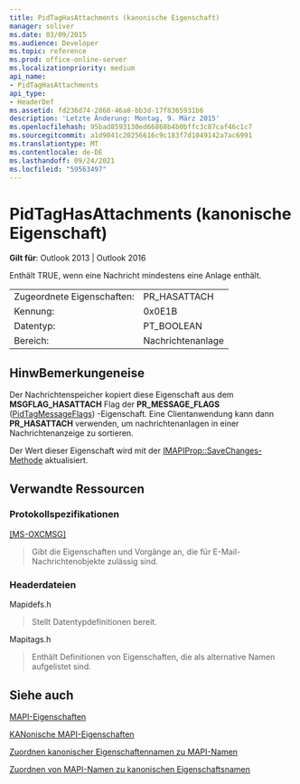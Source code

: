 ```yaml
---
title: PidTagHasAttachments (kanonische Eigenschaft)
manager: soliver
ms.date: 03/09/2015
ms.audience: Developer
ms.topic: reference
ms.prod: office-online-server
ms.localizationpriority: medium
api_name:
- PidTagHasAttachments
api_type:
- HeaderDef
ms.assetid: fd236d74-2868-46a8-bb3d-17f8365931b6
description: 'Letzte Änderung: Montag, 9. März 2015'
ms.openlocfilehash: 95bad8593130ed66868b4b0bffc3c87caf46c1c7
ms.sourcegitcommit: a1d9041c20256616c9c183f7d1049142a7ac6991
ms.translationtype: MT
ms.contentlocale: de-DE
ms.lasthandoff: 09/24/2021
ms.locfileid: "59563497"
---
```

# <a name="pidtaghasattachments-canonical-property"></a>PidTagHasAttachments (kanonische Eigenschaft)

  
  
**Gilt für**: Outlook 2013 | Outlook 2016 
  
Enthält TRUE, wenn eine Nachricht mindestens eine Anlage enthält. 
  
|||
|:-----|:-----|
|Zugeordnete Eigenschaften:  <br/> |PR_HASATTACH  <br/> |
|Kennung:  <br/> |0x0E1B  <br/> |
|Datentyp:  <br/> |PT_BOOLEAN  <br/> |
|Bereich:  <br/> |Nachrichtenanlage  <br/> |
   
## <a name="remarks"></a>HinwBemerkungeneise

Der Nachrichtenspeicher kopiert diese Eigenschaft aus dem **MSGFLAG_HASATTACH** Flag der **PR_MESSAGE_FLAGS** ([PidTagMessageFlags](pidtagmessageflags-canonical-property.md)) -Eigenschaft. Eine Clientanwendung kann dann **PR_HASATTACH** verwenden, um nachrichtenanlagen in einer Nachrichtenanzeige zu sortieren. 
  
Der Wert dieser Eigenschaft wird mit der [IMAPIProp::SaveChanges-Methode](imapiprop-savechanges.md) aktualisiert. 
  
## <a name="related-resources"></a>Verwandte Ressourcen

### <a name="protocol-specifications"></a>Protokollspezifikationen

[[MS-OXCMSG]](https://msdn.microsoft.com/library/7fd7ec40-deec-4c06-9493-1bc06b349682%28Office.15%29.aspx)
  
> Gibt die Eigenschaften und Vorgänge an, die für E-Mail-Nachrichtenobjekte zulässig sind.
    
### <a name="header-files"></a>Headerdateien

Mapidefs.h
  
> Stellt Datentypdefinitionen bereit.
    
Mapitags.h
  
> Enthält Definitionen von Eigenschaften, die als alternative Namen aufgelistet sind.
    
## <a name="see-also"></a>Siehe auch



[MAPI-Eigenschaften](mapi-properties.md)
  
[KANonische MAPI-Eigenschaften](mapi-canonical-properties.md)
  
[Zuordnen kanonischer Eigenschaftennamen zu MAPI-Namen](mapping-canonical-property-names-to-mapi-names.md)
  
[Zuordnen von MAPI-Namen zu kanonischen Eigenschaftsnamen](mapping-mapi-names-to-canonical-property-names.md)

